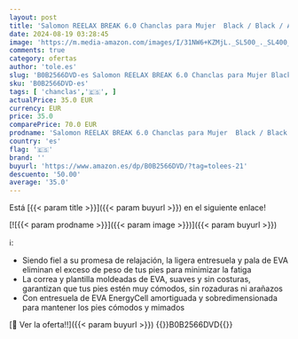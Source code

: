 ```yaml
---
layout: post
title: 'Salomon REELAX BREAK 6.0 Chanclas para Mujer  Black / Black / Alloy  38 EU'
date: 2024-08-19 03:28:45
image: 'https://m.media-amazon.com/images/I/31NW6+KZMjL._SL500_._SL400_.jpg'
comments: true
category: ofertas
author: 'tole.es'
slug: 'B0B2566DVD-es Salomon REELAX BREAK 6.0 Chanclas para Mujer Black / Black...'
sku: 'B0B2566DVD-es'
tags: [ 'chanclas','🇪🇸', ]
actualPrice: 35.0 EUR
currency: EUR
price: 35.0
comparePrice: 70.0 EUR
prodname: 'Salomon REELAX BREAK 6.0 Chanclas para Mujer  Black / Black / Alloy  38 EU'
country: 'es'
flag: '🇪🇸'
brand: ''
buyurl: 'https://www.amazon.es/dp/B0B2566DVD/?tag=tolees-21'
descuento: '50.00'
average: '35.0'
---
```


Está [{{< param title >}}]({{< param buyurl >}}) en el siguiente enlace!

[![{{< param prodname >}}]({{< param image >}})]({{< param buyurl >}})

ℹ️:

- Siendo fiel a su promesa de relajación, la ligera entresuela y pala de EVA eliminan el exceso de peso de tus pies para minimizar la fatiga
- La correa y plantilla moldeadas de EVA, suaves y sin costuras, garantizan que tus pies estén muy cómodos, sin rozaduras ni arañazos
- Con entresuela de EVA EnergyCell amortiguada y sobredimensionada para mantener los pies cómodos y mimados

[🛒 Ver la oferta!!]({{< param buyurl >}})
{{<world>}}B0B2566DVD{{</world>}}

